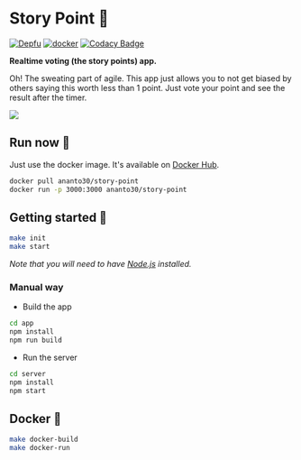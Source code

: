 # Story Point 🤷

[![Depfu](https://badges.depfu.com/badges/62b7e29359598f2124622fc739433ac9/overview.svg)](https://depfu.com/github/Ananto30/story-point?project_id=34509)
[![docker](https://img.shields.io/docker/image-size/ananto30/story-point?logo=docker)](https://hub.docker.com/r/ananto30/story-point)
[![Codacy Badge](https://app.codacy.com/project/badge/Grade/169737f5a3064d2c89939885d767b231)](https://app.codacy.com/gh/Ananto30/story-point/dashboard?utm_source=gh&utm_medium=referral&utm_content=&utm_campaign=Badge_grade)

**Realtime voting (the story points) app.**

Oh! The sweating part of agile. This app just allows you to not get biased by others saying this worth less than 1 point. Just vote your point and see the result after the timer.

<img src="https://res.cloudinary.com/dvqpo7nkm/image/upload/v1614755104/projects/iwabgt5vv36yasghbbdc.gif">

## Run now 🏃

Just use the docker image. It's available on [Docker Hub](https://hub.docker.com/r/ananto30/story-point).

```bash
docker pull ananto30/story-point
docker run -p 3000:3000 ananto30/story-point
```

## Getting started 🚀

```bash
make init
make start
```

*Note that you will need to have [Node.js](https://nodejs.org) installed.*

### Manual way

*   Build the app

```bash
cd app
npm install
npm run build
```

*   Run the server

```bash
cd server
npm install
npm start
```

## Docker 🚢

```bash
make docker-build
make docker-run
```
